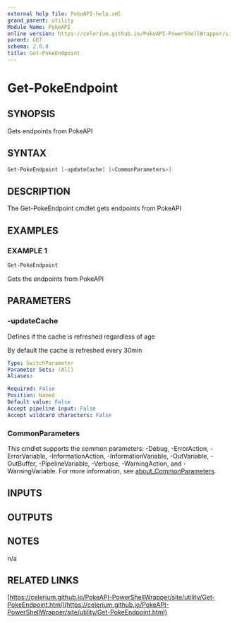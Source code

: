 ```yaml
---
external help file: PokeAPI-help.xml
grand_parent: utility
Module Name: PokeAPI
online version: https://celerium.github.io/PokeAPI-PowerShellWrapper/site/utility/Get-PokeEndpoint.html
parent: GET
schema: 2.0.0
title: Get-PokeEndpoint
---
```


# Get-PokeEndpoint

## SYNOPSIS
Gets endpoints from PokeAPI

## SYNTAX

```powershell
Get-PokeEndpoint [-updateCache] [<CommonParameters>]
```

## DESCRIPTION
The Get-PokeEndpoint cmdlet gets endpoints from PokeAPI

## EXAMPLES

### EXAMPLE 1
```powershell
Get-PokeEndpoint
```

Gets the endpoints from PokeAPI

## PARAMETERS

### -updateCache
Defines if the cache is refreshed regardless of age

By default the cache is refreshed every 30min

```yaml
Type: SwitchParameter
Parameter Sets: (All)
Aliases:

Required: False
Position: Named
Default value: False
Accept pipeline input: False
Accept wildcard characters: False
```

### CommonParameters
This cmdlet supports the common parameters: -Debug, -ErrorAction, -ErrorVariable, -InformationAction, -InformationVariable, -OutVariable, -OutBuffer, -PipelineVariable, -Verbose, -WarningAction, and -WarningVariable. For more information, see [about_CommonParameters](http://go.microsoft.com/fwlink/?LinkID=113216).

## INPUTS

## OUTPUTS

## NOTES
n/a

## RELATED LINKS

[https://celerium.github.io/PokeAPI-PowerShellWrapper/site/utility/Get-PokeEndpoint.html](https://celerium.github.io/PokeAPI-PowerShellWrapper/site/utility/Get-PokeEndpoint.html)

